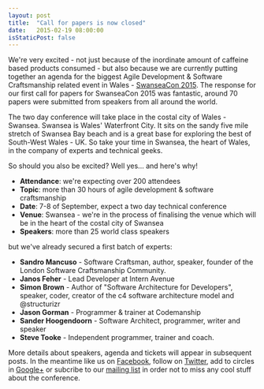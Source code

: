 ```yaml
---
layout: post
title:  "Call for papers is now closed"
date:   2015-02-19 08:00:00
isStaticPost: false
---
```


We're very excited - not just because of the inordinate amount of caffeine based products consumed -
but also because we are currently putting together
an agenda for the biggest Agile Development & Software Craftsmanship  related event in Wales - [SwanseaCon 2015](http://swancon.co.uk/). The response for our first call for papers for SwanseaCon 2015 was fantastic, around 70 papers were submitted from speakers from all around the world.

The two day conference will take place in the costal city of Wales - Swansea. Swansea is Wales' Waterfront City. It sits on the sandy five mile stretch of Swansea Bay beach and is a great base for exploring the best of South-West Wales - UK. So take your time in Swansea, the heart of Wales, in the company of experts and technical geeks.

So should you also be excited? Well yes... and here's why!

* **Attendance**: we're expecting over 200 attendees
* **Topic**: more than 30 hours of agile development & software craftsmanship
* **Date**: 7-8 of September, expect a two day technical conference
* **Venue**: Swansea - we're in the process of finalising the venue which will be in the heart of the costal city of Swansea
* **Speakers**: more than 25 world class speakers

but we've already secured a first batch of experts:

* **Sandro Mancuso** - Software Craftsman, author, speaker, founder of the London Software Craftsmanship Community.<br>
* **Janos Feher** - Lead Developer at Intern Avenue<br>
* **Simon Brown** - Author of "Software Architecture for Developers", speaker, coder, creator of the c4 software architecture model and @structurizr<br>
* **Jason Gorman** - Programmer & trainer at Codemanship<br>
* **Sander Hoogendoorn** - Software Architect, programmer, writer and speaker<br>
* **Steve Tooke** - Independent programmer, trainer and coach.<br>


More details about speakers, agenda and tickets will appear in subsequent posts. In the meantime like us on [Facebook](https://www.facebook.com/swanseacon), follow on [Twitter](https://twitter.com/SwanseaCon), add to circles in [Google+](https://plus.google.com/u/1/105624973822199981487) or subcribe to our [mailing list](//swancon.us10.list-manage.com/subscribe/post?u=6f529863589ed3eabebff1faf&amp;id=ac260fb163) in order not to miss any cool stuff about the conference.
